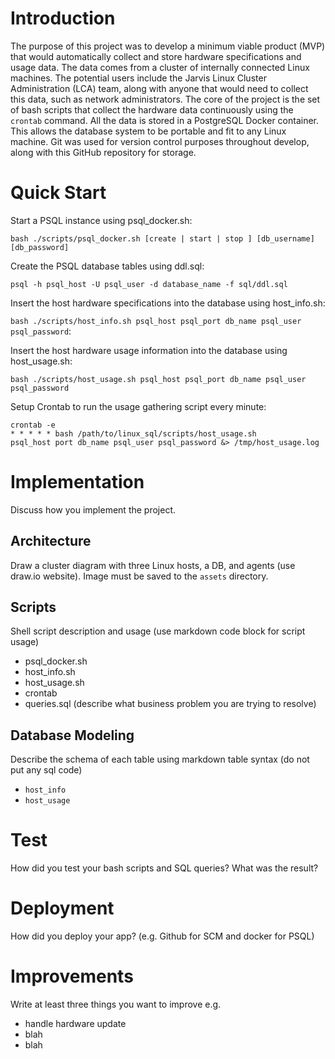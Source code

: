 # Introduction
The purpose of this project was to develop a minimum viable product (MVP) that would automatically collect and store hardware specifications and usage data. 
The data comes from a cluster of internally connected Linux machines. The potential users include the Jarvis Linux Cluster Administration (LCA) team,
along with anyone that would need to collect this data, such as network administrators. The core of the project is the set of bash scripts that
collect the hardware data continuously using the `crontab` command. All the data is stored in a PostgreSQL Docker container. This allows the 
database system to be portable and fit to any Linux machine. Git was used for version control purposes throughout develop, along with this GitHub repository for storage.

# Quick Start
Start a PSQL instance using psql_docker.sh:

`bash ./scripts/psql_docker.sh [create | start | stop ] [db_username] [db_password]`

Create the PSQL database tables using ddl.sql:

`psql -h psql_host -U psql_user -d database_name -f sql/ddl.sql`

Insert the host hardware specifications into the database using host_info.sh:

`bash ./scripts/host_info.sh psql_host psql_port db_name psql_user psql_password`:

Insert the host hardware usage information into the database using host_usage.sh:

`bash ./scripts/host_usage.sh psql_host psql_port db_name psql_user psql_password`

Setup Crontab to run the usage gathering script every minute:

```
crontab -e
* * * * * bash /path/to/linux_sql/scripts/host_usage.sh 
psql_host port db_name psql_user psql_password &> /tmp/host_usage.log
```

# Implementation
Discuss how you implement the project.
## Architecture
Draw a cluster diagram with three Linux hosts, a DB, and agents (use draw.io website). Image must be saved to the `assets` directory.

## Scripts
Shell script description and usage (use markdown code block for script usage)
- psql_docker.sh
- host_info.sh
- host_usage.sh
- crontab
- queries.sql (describe what business problem you are trying to resolve)

## Database Modeling
Describe the schema of each table using markdown table syntax (do not put any sql code)
- `host_info`
- `host_usage`

# Test
How did you test your bash scripts and SQL queries? What was the result?

# Deployment
How did you deploy your app? (e.g. Github for SCM and docker for PSQL)

# Improvements
Write at least three things you want to improve
e.g.
- handle hardware update
- blah
- blah